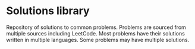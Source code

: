# Solutions library
Repository of solutions to common problems. Problems are sourced from multiple sources including LeetCode. Most problems have their solutions written in multiple languages. Some problems may have multiple solutions.
